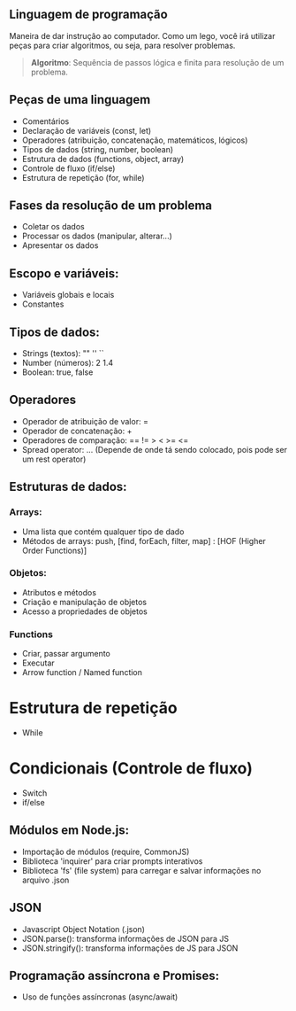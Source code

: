 ## Linguagem de programação

Maneira de dar instrução ao computador.
Como um lego, você irá utilizar peças para criar algoritmos, ou seja, para resolver problemas.

> **Algoritmo**: Sequência de passos lógica e finita para resolução de um problema.

## Peças de uma linguagem

- Comentários
- Declaração de variáveis (const, let)
- Operadores (atribuição, concatenação, matemáticos, lógicos)
- Tipos de dados (string, number, boolean)
- Estrutura de dados (functions, object, array)
- Controle de fluxo (if/else)
- Estrutura de repetição (for, while)

## Fases da resolução de um problema

- Coletar os dados
- Processar os dados (manipular, alterar...)
- Apresentar os dados

## Escopo e variáveis:

- Variáveis globais e locais
- Constantes

## Tipos de dados:

- Strings (textos): "" '' ``
- Number (números): 2 1.4
- Boolean: true, false

## Operadores

- Operador de atribuição de valor: =
- Operador de concatenação: +
- Operadores de comparação: == != > < >= <=
- Spread operator: ... (Depende de onde tá sendo colocado, pois pode ser um rest operator)

## Estruturas de dados:

### Arrays:

- Uma lista que contém qualquer tipo de dado
- Métodos de arrays: push, [find, forEach, filter, map] : [HOF (Higher Order Functions)]

### Objetos:

- Atributos e métodos
- Criação e manipulação de objetos
- Acesso a propriedades de objetos

### Functions

- Criar, passar argumento
- Executar
- Arrow function / Named function

# Estrutura de repetição

- While

# Condicionais (Controle de fluxo)

- Switch
- if/else

## Módulos em Node.js:

- Importação de módulos (require, CommonJS)
- Biblioteca 'inquirer' para criar prompts interativos
- Biblioteca 'fs' (file system) para carregar e salvar informações no arquivo .json

## JSON
- Javascript Object Notation (.json)
- JSON.parse(): transforma informações de JSON para JS
- JSON.stringify(): transforma informações de JS para JSON

## Programação assíncrona e Promises:

- Uso de funções assíncronas (async/await)